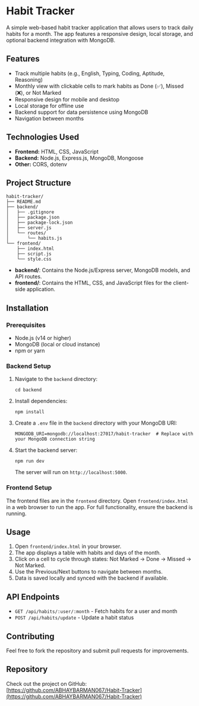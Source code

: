 # Habit Tracker

A simple web-based habit tracker application that allows users to track daily habits for a month. The app features a responsive design, local storage, and optional backend integration with MongoDB.

## Features

- Track multiple habits (e.g., English, Typing, Coding, Aptitude, Reasoning)
- Monthly view with clickable cells to mark habits as Done (✅), Missed (❌), or Not Marked
- Responsive design for mobile and desktop
- Local storage for offline use
- Backend support for data persistence using MongoDB
- Navigation between months

## Technologies Used

- **Frontend:** HTML, CSS, JavaScript
- **Backend:** Node.js, Express.js, MongoDB, Mongoose
- **Other:** CORS, dotenv

## Project Structure

```
habit-tracker/
├── README.md
├── backend/
│   ├── .gitignore
│   ├── package.json
│   ├── package-lock.json
│   ├── server.js
│   └── routes/
│       └── habits.js
└── frontend/
    ├── index.html
    ├── script.js
    └── style.css
```

- **backend/**: Contains the Node.js/Express server, MongoDB models, and API routes.
- **frontend/**: Contains the HTML, CSS, and JavaScript files for the client-side application.

## Installation

### Prerequisites

- Node.js (v14 or higher)
- MongoDB (local or cloud instance)
- npm or yarn

### Backend Setup

1. Navigate to the `backend` directory:
   ```
   cd backend
   ```

2. Install dependencies:
   ```
   npm install
   ```

3. Create a `.env` file in the `backend` directory with your MongoDB URI:
   ```
   MONGODB_URI=mongodb://localhost:27017/habit-tracker  # Replace with your MongoDB connection string

4. Start the backend server:
   ```
   npm run dev
   ```
   The server will run on `http://localhost:5000`.

### Frontend Setup

The frontend files are in the `frontend` directory. Open `frontend/index.html` in a web browser to run the app. For full functionality, ensure the backend is running.

## Usage

1. Open `frontend/index.html` in your browser.
2. The app displays a table with habits and days of the month.
3. Click on a cell to cycle through states: Not Marked → Done → Missed → Not Marked.
4. Use the Previous/Next buttons to navigate between months.
5. Data is saved locally and synced with the backend if available.

## API Endpoints

- `GET /api/habits/:user/:month` - Fetch habits for a user and month
- `POST /api/habits/update` - Update a habit status

## Contributing

Feel free to fork the repository and submit pull requests for improvements.

## Repository

Check out the project on GitHub: [https://github.com/ABHAYBARMAN067/Habit-Tracker](https://github.com/ABHAYBARMAN067/Habit-Tracker)

